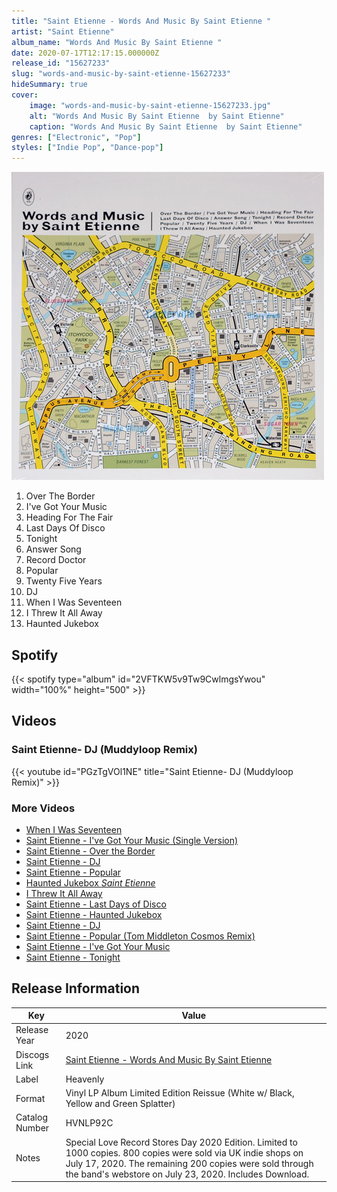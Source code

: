 ```yaml
---
title: "Saint Etienne - Words And Music By Saint Etienne "
artist: "Saint Etienne"
album_name: "Words And Music By Saint Etienne "
date: 2020-07-17T12:17:15.000000Z
release_id: "15627233"
slug: "words-and-music-by-saint-etienne-15627233"
hideSummary: true
cover:
    image: "words-and-music-by-saint-etienne-15627233.jpg"
    alt: "Words And Music By Saint Etienne  by Saint Etienne"
    caption: "Words And Music By Saint Etienne  by Saint Etienne"
genres: ["Electronic", "Pop"]
styles: ["Indie Pop", "Dance-pop"]
---
```


![Words And Music By Saint Etienne  by Saint Etienne](words-and-music-by-saint-etienne-15627233.jpg)

<!-- section break -->

1. Over The Border
2. I've Got Your Music
3. Heading For The Fair
4. Last Days Of Disco
5. Tonight
6. Answer Song
7. Record Doctor
8. Popular
9. Twenty Five Years
10. DJ
11. When I Was Seventeen
12. I Threw It All Away
13. Haunted Jukebox

<!-- section break -->


## Spotify
{{< spotify type="album" id="2VFTKW5v9Tw9CwlmgsYwou" width="100%" height="500" >}}



## Videos
### Saint Etienne- DJ (Muddyloop Remix)
{{< youtube id="PGzTgVOl1NE" title="Saint Etienne- DJ (Muddyloop Remix)" >}}<br>

### More Videos

- [When I Was Seventeen](https://www.youtube.com/watch?v=GSTSTNK0BG0)
- [Saint Etienne - I've Got Your Music (Single Version)](https://www.youtube.com/watch?v=_kWy48yIgxQ)
- [Saint Etienne - Over the Border](https://www.youtube.com/watch?v=DnxGHwDiqWk)
- [Saint Etienne - DJ](https://www.youtube.com/watch?v=u7jbF_8MzHs)
- [Saint Etienne - Popular](https://www.youtube.com/watch?v=8AMCyEZRpYk)
- [Haunted Jukebox *Saint Etienne*](https://www.youtube.com/watch?v=tjTN83By2Mw)
- [I Threw It All Away](https://www.youtube.com/watch?v=csAlD1-0l1U)
- [Saint Etienne - Last Days of Disco](https://www.youtube.com/watch?v=PKM6a6AyyFI)
- [Saint Etienne - Haunted Jukebox](https://www.youtube.com/watch?v=_SswsMjN0TU)
- [Saint Etienne - DJ](https://www.youtube.com/watch?v=tAk6slCEuIw)
- [Saint Etienne - Popular (Tom Middleton Cosmos Remix)](https://www.youtube.com/watch?v=Ro1ziKoFFHg)
- [Saint Etienne - I've Got Your Music](https://www.youtube.com/watch?v=3MQmsHPwLvU)
- [Saint Etienne - Tonight](https://www.youtube.com/watch?v=UEWEAqNR2XQ)


## Release Information
|  Key           | Value                                                |
| ---------------| ---------------------------------------------------- |
| Release Year   | 2020                                   |
| Discogs Link   | [Saint Etienne - Words And Music By Saint Etienne ](https://www.discogs.com/release/15627233-Saint-Etienne-Words-And-Music-By-Saint-Etienne-) |
| Label          | Heavenly |
| Format         | Vinyl LP Album Limited Edition Reissue (White w/ Black, Yellow and Green Splatter) |
| Catalog Number | HVNLP92C |
| Notes | Special Love Record Stores Day 2020 Edition. Limited to 1000 copies. 800 copies were sold via UK indie shops on July 17, 2020. The remaining 200 copies were sold through the band's webstore on July 23, 2020.  Includes Download.   |